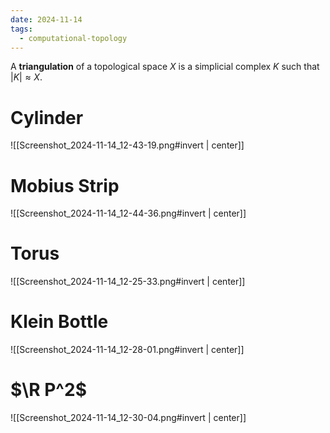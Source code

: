 ```yaml
---
date: 2024-11-14
tags:
  - computational-topology
---
```

A **triangulation** of a topological space $X$ is a simplicial complex $K$ such that $|K|\approx X$.

# Cylinder

![[Screenshot_2024-11-14_12-43-19.png#invert | center]]

# Mobius Strip

![[Screenshot_2024-11-14_12-44-36.png#invert | center]]

# Torus

![[Screenshot_2024-11-14_12-25-33.png#invert | center]]

# Klein Bottle

![[Screenshot_2024-11-14_12-28-01.png#invert | center]]

# $\R P^2$

![[Screenshot_2024-11-14_12-30-04.png#invert | center]]

